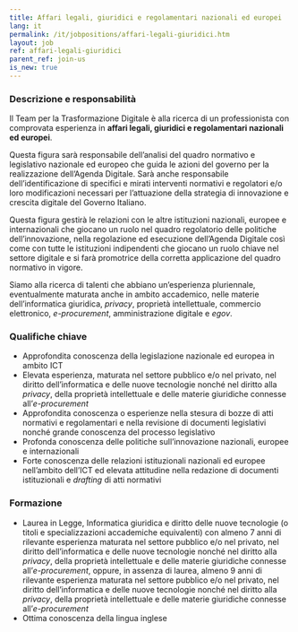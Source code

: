 ```yaml
---
title: Affari legali, giuridici e regolamentari nazionali ed europei
lang: it
permalink: /it/jobpositions/affari-legali-giuridici.htm
layout: job
ref: affari-legali-giuridici
parent_ref: join-us
is_new: true
---
```


### Descrizione e responsabilità
Il Team per la Trasformazione Digitale è alla ricerca di un professionista con comprovata esperienza in **affari legali, giuridici e regolamentari nazionali ed europei**.

Questa figura sarà responsabile dell’analisi del quadro normativo e legislativo nazionale ed europeo che guida le azioni del governo per la realizzazione dell’Agenda Digitale. Sarà anche responsabile dell’identificazione di specifici e mirati interventi normativi e regolatori e/o loro modificazioni necessari per l’attuazione della strategia di innovazione e crescita digitale del Governo Italiano.

Questa figura gestirà le relazioni con le altre istituzioni nazionali, europee e internazionali che giocano un ruolo nel quadro regolatorio delle politiche dell’innovazione, nella regolazione ed esecuzione dell’Agenda Digitale così come con tutte le istituzioni indipendenti che giocano un ruolo chiave nel settore digitale e si farà promotrice della corretta applicazione del quadro normativo in vigore.

Siamo alla ricerca di talenti che abbiano un’esperienza pluriennale, eventualmente maturata anche in ambito accademico, nelle materie dell’informatica giuridica, *privacy*, proprietà intellettuale, commercio elettronico, *e-procurement*, amministrazione digitale e *egov*.



### Qualifiche chiave
- Approfondita conoscenza della legislazione nazionale ed europea in ambito ICT
- Elevata esperienza, maturata nel settore pubblico e/o nel privato, nel diritto dell’informatica e delle nuove tecnologie nonché nel diritto alla *privacy*, della proprietà intellettuale e delle materie giuridiche connesse all’*e-procurement* 
- Approfondita conoscenza o esperienze nella stesura di bozze di atti normativi e regolamentari e nella revisione di documenti legislativi nonché grande conoscenza del processo legislativo
- Profonda conoscenza delle politiche sull’innovazione nazionali, europee e internazionali
- Forte conoscenza delle relazioni istituzionali nazionali ed europee nell’ambito dell’ICT ed elevata attitudine nella redazione di documenti istituzionali e *drafting* di atti normativi


### Formazione
- Laurea in Legge, Informatica giuridica e diritto delle nuove tecnologie (o titoli e specializzazioni accademiche equivalenti) con almeno 7 anni di rilevante esperienza maturata nel settore pubblico e/o nel privato, nel diritto dell’informatica e delle nuove tecnologie nonché nel diritto alla *privacy*, della proprietà intellettuale e delle materie giuridiche connesse all’*e-procurement*, oppure, in assenza di laurea, almeno 9 anni di rilevante esperienza maturata nel settore pubblico e/o nel privato, nel diritto dell’informatica e delle nuove tecnologie nonché nel diritto alla *privacy*, della proprietà intellettuale e delle materie giuridiche connesse all’*e-procurement*  
- Ottima conoscenza della lingua inglese



